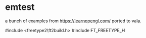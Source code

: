 # emtest

a bunch of examples from https://learnopengl.com/ ported to vala.


#include <freetype2\ft2build.h>
#include FT_FREETYPE_H  